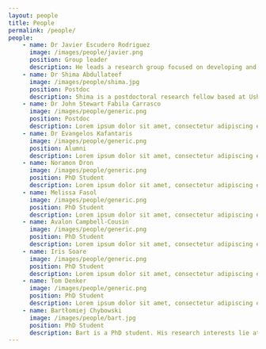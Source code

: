 ```yaml
---
layout: people
title: People
permalink: /people/
people:
    - name: Dr Javier Escudero Rodriguez 
      image: /images/people/javier.png
      position: Group leader
      description: He leads a research group focused on developing and applying signal processing algorithms to biomedical data.
    - name: Dr Shima Abdullateef
      image: /images/people/shima.jpg
      position: Postdoc
      description: Shima is a postdoctoral research fellow based at Usher institute. Her research is developing an automated seizure detection method with minimal EEG montage.
    - name: Dr John Stewart Fabila Carrasco
      image: /images/people/generic.png
      position: Postdoc
      description: Lorem ipsum dolor sit amet, consectetur adipiscing elit. Aenean at nisl sed leo aliquet varius non varius enim. Maecenas sed diam tortor. Vivamus molestie est et rhoncus laoreet. Phasellus finibus tincidunt magna, sed tincidunt ante feugiat nec. Aenean eu felis vel nisi convallis dictum. Donec ut tellus quis dui gravida ullamcorper.
    - name: Dr Evangelos Kafantaris
      image: /images/people/generic.png
      position: Alumni
      description: Lorem ipsum dolor sit amet, consectetur adipiscing elit. Aenean at nisl sed leo aliquet varius non varius enim. Maecenas sed diam tortor. Vivamus molestie est et rhoncus laoreet. Phasellus finibus tincidunt magna, sed tincidunt ante feugiat nec. Aenean eu felis vel nisi convallis dictum. Donec ut tellus quis dui gravida ullamcorper.
    - name: Noramon Dron
      image: /images/people/generic.png
      position: PhD Student
      description: Lorem ipsum dolor sit amet, consectetur adipiscing elit. Aenean at nisl sed leo aliquet varius non varius enim. Maecenas sed diam tortor. Vivamus molestie est et rhoncus laoreet. Phasellus finibus tincidunt magna, sed tincidunt ante feugiat nec. Aenean eu felis vel nisi convallis dictum. Donec ut tellus quis dui gravida ullamcorper.
    - name: Melissa Fasol
      image: /images/people/generic.png
      position: PhD Student
      description: Lorem ipsum dolor sit amet, consectetur adipiscing elit. Aenean at nisl sed leo aliquet varius non varius enim. Maecenas sed diam tortor. Vivamus molestie est et rhoncus laoreet. Phasellus finibus tincidunt magna, sed tincidunt ante feugiat nec. Aenean eu felis vel nisi convallis dictum. Donec ut tellus quis dui gravida ullamcorper.
    - name: Avalon Campbell-Cousin
      image: /images/people/generic.png
      position: PhD Student
      description: Lorem ipsum dolor sit amet, consectetur adipiscing elit. Aenean at nisl sed leo aliquet varius non varius enim. Maecenas sed diam tortor. Vivamus molestie est et rhoncus laoreet. Phasellus finibus tincidunt magna, sed tincidunt ante feugiat nec. Aenean eu felis vel nisi convallis dictum. Donec ut tellus quis dui gravida ullamcorper.
    - name: Iris Soare
      image: /images/people/generic.png
      position: PhD Student
      description: Lorem ipsum dolor sit amet, consectetur adipiscing elit. Aenean at nisl sed leo aliquet varius non varius enim. Maecenas sed diam tortor. Vivamus molestie est et rhoncus laoreet. Phasellus finibus tincidunt magna, sed tincidunt ante feugiat nec. Aenean eu felis vel nisi convallis dictum. Donec ut tellus quis dui gravida ullamcorper.
    - name: Tom Denker
      image: /images/people/generic.png
      position: PhD Student
      description: Lorem ipsum dolor sit amet, consectetur adipiscing elit. Aenean at nisl sed leo aliquet varius non varius enim. Maecenas sed diam tortor. Vivamus molestie est et rhoncus laoreet. Phasellus finibus tincidunt magna, sed tincidunt ante feugiat nec. Aenean eu felis vel nisi convallis dictum. Donec ut tellus quis dui gravida ullamcorper.
    - name: Bartłomiej Chybowski
      image: /images/people/bart.jpg
      position: PhD Student
      description: Bart is a PhD student. His research interests lie at the intersection of computational neuroscience, data science and programming. He is particularly interested in analysing electroencephalogram signals (EEG).
---
```


